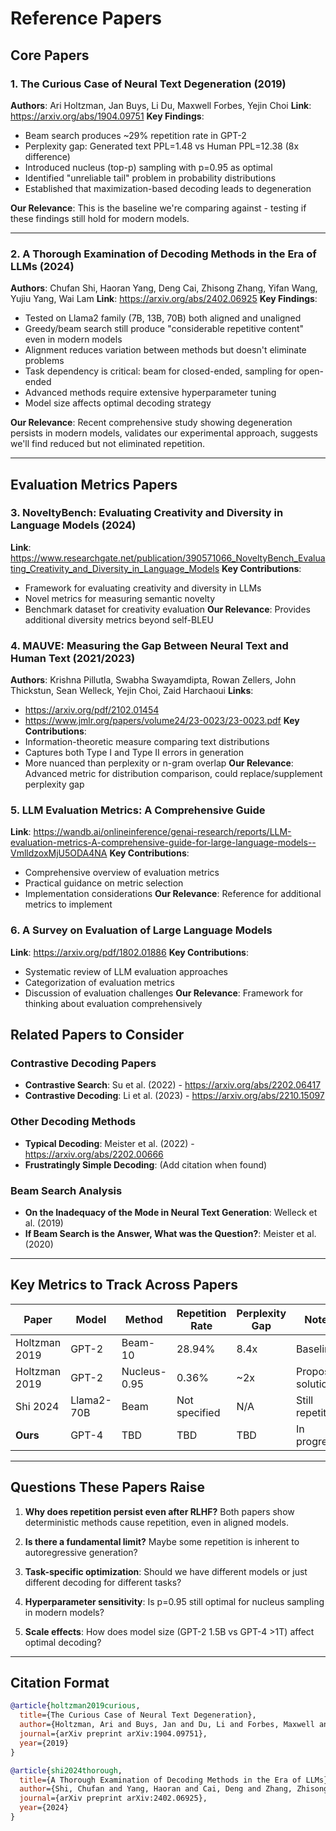 # Reference Papers

## Core Papers

### 1. The Curious Case of Neural Text Degeneration (2019)
**Authors**: Ari Holtzman, Jan Buys, Li Du, Maxwell Forbes, Yejin Choi
**Link**: https://arxiv.org/abs/1904.09751
**Key Findings**:
- Beam search produces ~29% repetition rate in GPT-2
- Perplexity gap: Generated text PPL=1.48 vs Human PPL=12.38 (8x difference)
- Introduced nucleus (top-p) sampling with p=0.95 as optimal
- Identified "unreliable tail" problem in probability distributions
- Established that maximization-based decoding leads to degeneration

**Our Relevance**: This is the baseline we're comparing against - testing if these findings still hold for modern models.

---

### 2. A Thorough Examination of Decoding Methods in the Era of LLMs (2024)
**Authors**: Chufan Shi, Haoran Yang, Deng Cai, Zhisong Zhang, Yifan Wang, Yujiu Yang, Wai Lam
**Link**: https://arxiv.org/abs/2402.06925
**Key Findings**:
- Tested on Llama2 family (7B, 13B, 70B) both aligned and unaligned
- Greedy/beam search still produce "considerable repetitive content" even in modern models
- Alignment reduces variation between methods but doesn't eliminate problems
- Task dependency is critical: beam for closed-ended, sampling for open-ended
- Advanced methods require extensive hyperparameter tuning
- Model size affects optimal decoding strategy

**Our Relevance**: Recent comprehensive study showing degeneration persists in modern models, validates our experimental approach, suggests we'll find reduced but not eliminated repetition.

---

## Evaluation Metrics Papers

### 3. NoveltyBench: Evaluating Creativity and Diversity in Language Models (2024)
**Link**: https://www.researchgate.net/publication/390571066_NoveltyBench_Evaluating_Creativity_and_Diversity_in_Language_Models
**Key Contributions**:
- Framework for evaluating creativity and diversity in LLMs
- Novel metrics for measuring semantic novelty
- Benchmark dataset for creativity evaluation
**Our Relevance**: Provides additional diversity metrics beyond self-BLEU

### 4. MAUVE: Measuring the Gap Between Neural Text and Human Text (2021/2023)
**Authors**: Krishna Pillutla, Swabha Swayamdipta, Rowan Zellers, John Thickstun, Sean Welleck, Yejin Choi, Zaid Harchaoui
**Links**:
- https://arxiv.org/pdf/2102.01454
- https://www.jmlr.org/papers/volume24/23-0023/23-0023.pdf
**Key Contributions**:
- Information-theoretic measure comparing text distributions
- Captures both Type I and Type II errors in generation
- More nuanced than perplexity or n-gram overlap
**Our Relevance**: Advanced metric for distribution comparison, could replace/supplement perplexity gap

### 5. LLM Evaluation Metrics: A Comprehensive Guide
**Link**: https://wandb.ai/onlineinference/genai-research/reports/LLM-evaluation-metrics-A-comprehensive-guide-for-large-language-models--VmlldzoxMjU5ODA4NA
**Key Contributions**:
- Comprehensive overview of evaluation metrics
- Practical guidance on metric selection
- Implementation considerations
**Our Relevance**: Reference for additional metrics to implement

### 6. A Survey on Evaluation of Large Language Models
**Link**: https://arxiv.org/pdf/1802.01886
**Key Contributions**:
- Systematic review of LLM evaluation approaches
- Categorization of evaluation metrics
- Discussion of evaluation challenges
**Our Relevance**: Framework for thinking about evaluation comprehensively

## Related Papers to Consider

### Contrastive Decoding Papers
- **Contrastive Search**: Su et al. (2022) - https://arxiv.org/abs/2202.06417
- **Contrastive Decoding**: Li et al. (2023) - https://arxiv.org/abs/2210.15097

### Other Decoding Methods
- **Typical Decoding**: Meister et al. (2022) - https://arxiv.org/abs/2202.00666
- **Frustratingly Simple Decoding**: (Add citation when found)

### Beam Search Analysis
- **On the Inadequacy of the Mode in Neural Text Generation**: Welleck et al. (2019)
- **If Beam Search is the Answer, What was the Question?**: Meister et al. (2020)

---

## Key Metrics to Track Across Papers

| Paper | Model | Method | Repetition Rate | Perplexity Gap | Notes |
|-------|-------|--------|----------------|----------------|-------|
| Holtzman 2019 | GPT-2 | Beam-10 | 28.94% | 8.4x | Baseline |
| Holtzman 2019 | GPT-2 | Nucleus-0.95 | 0.36% | ~2x | Proposed solution |
| Shi 2024 | Llama2-70B | Beam | Not specified | N/A | Still repetitive |
| **Ours** | GPT-4 | TBD | TBD | TBD | In progress |

---

## Questions These Papers Raise

1. **Why does repetition persist even after RLHF?** Both papers show deterministic methods cause repetition, even in aligned models.

2. **Is there a fundamental limit?** Maybe some repetition is inherent to autoregressive generation?

3. **Task-specific optimization**: Should we have different models or just different decoding for different tasks?

4. **Hyperparameter sensitivity**: Is p=0.95 still optimal for nucleus sampling in modern models?

5. **Scale effects**: How does model size (GPT-2 1.5B vs GPT-4 >1T) affect optimal decoding?

---

## Citation Format

```bibtex
@article{holtzman2019curious,
  title={The Curious Case of Neural Text Degeneration},
  author={Holtzman, Ari and Buys, Jan and Du, Li and Forbes, Maxwell and Choi, Yejin},
  journal={arXiv preprint arXiv:1904.09751},
  year={2019}
}

@article{shi2024thorough,
  title={A Thorough Examination of Decoding Methods in the Era of LLMs},
  author={Shi, Chufan and Yang, Haoran and Cai, Deng and Zhang, Zhisong and Wang, Yifan and Yang, Yujiu and Lam, Wai},
  journal={arXiv preprint arXiv:2402.06925},
  year={2024}
}
```